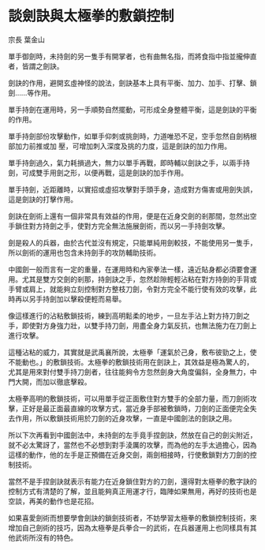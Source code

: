 # 談劍訣與太極拳的敷鎖控制

宗長
葉金山

單手御劍時，未持劍的另一隻手有開掌者，也有曲無名指，而將食指中指並攏伸直者，皆謂之劍訣。

劍訣的作用，避開玄虛神怪的說法，劍訣基本上具有平衡、加力、加手、打擊、鎖劍......等作用。

單手持劍在運用時，另一手順勢自然擺動，可形成全身整體平衡，這是劍訣的平衡的作用。

單手持劍部份攻擊動作，如單手仰刺或挑劍時，力道唯恐不足，空手忽然自劍柄根部加力前推或加 壓，可增加刺入深度及挑的力度，這是劍訣的加力作用。

單手持劍過久，氣力耗損過大，無力以單手再戰，即時輔以劍訣之手，以兩手持劍，可成雙手用劍之形，以便再戰，這是劍訣的加手作用。

單手持劍，近距離時，以實招或虛招攻擊對手頭手身，造成對方傷害或用劍失誤，這是劍訣的打擊作用。

劍訣在劍術上還有一個非常具有效益的作用，便是在近身交劍的剎那間，忽然出空手鎖住對方持劍之手，使對方完全無法施展劍術，而以另一手持劍攻擊。

劍是殺人的兵器，由於古代並沒有規定，只能單純用劍較技，不能使用另一隻手，所以劍術的運用也包含未持劍手的攻防輔助技術。

中國劍一般而言有一定的重量，在運用時和內家拳法一樣，遠近貼身都必須要會運用。尤其是雙方交劍的剎那，持劍訣之手，忽然趁隙輕輕沾粘在對方持劍的手背或手臂或肩上，就能夠立刻控制對方整枝刀劍，令對方完全不能行使有效的攻擊，此時再以另手持劍加以擊殺便輕而易舉。

像這樣進行的沾粘敷鎖技術，練到高明鬆柔的地步，一旦左手沾上對方持刀劍之手，即使對方身強力壯，以雙手持刀劍，用盡全身力氣反抗，也無法施力在刀劍上進行攻擊。

這種沾粘的威力，其實就是武禹襄所說，太極拳「運氣於己身，敷布彼勁之上，使不能動也。」的敷鎖技術。太極拳的敷鎖技術用在劍訣上，其效益是極為驚人的，尤其是用來對付雙手持刀劍者，往往能夠令方忽然劍身大角度偏斜，全身無力，中門大開，而加以徹底擊殺。

太極拳高明的敷鎖技術，可以用單手從正面敷住對方雙手的全部力量，而刀劍術攻擊，正好是最正面最直線的攻擊方式，當近身手部被敷鎖時，刀劍的正面便完全失去作用，所以敷鎖技術用於刀劍的近身攻擊，一直是中國劍法的劍訣之用。

所以下次再看到中國劍法中，未持劍的左手竟手捏劍訣，然放在自己的劍尖附近，就不必太驚訝了，當然也不必想到對手淩厲的攻擊，而為他的左手太過擔心，因為這樣的動作，他的左手是正預備在近身交劍，兩劍相接時，行使敷鎖對方刀劍的控制技術。

當然不是手捏劍訣就表示有能力在近身鎖住對方的刀劍，還得對太極拳的敷字訣的控制方式有清楚的了解，並且能夠真正用運才行，臨陣如果無用，再好的技術也是空談，再美的動作也是花招。

如果喜愛劍術而想要學會劍訣的鎖劍技術者，不妨學習太極拳的敷鎖控制技術，來增加自己劍術的技巧，因為太極拳是兵拳合一的武術，在兵器運用上也同樣具有其他武術所沒有的特色。